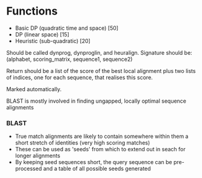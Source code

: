 # Functions
* Basic DP (quadratic time and space) [50]
* DP (linear space) [15]
* Heuristic (sub-quadratic) [20]


Should be called dynprog, dynproglin, and heuralign.
Signature should be: (alphabet, scoring_matrix, sequence1, sequence2)

Return should be a list of the score of the best local alignment plus two lists
of indices, one for each sequence, that realises this score. 

Marked automatically. 

BLAST is mostly involved in finding ungapped, locally optimal sequence alignments

### BLAST
* True match alignments are likely to contain somewhere within them a short stretch of identities
(very high scoring matches)
* These can be used as 'seeds' from which to extend out in seach for longer alignments
* By keeping seed sequences short, the query sequence can be pre-processed and a table of all possible seeds
generated


